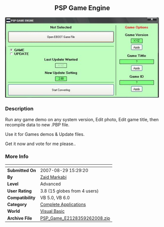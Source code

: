 ﻿<div align="center">

## PSP Game Engine

<img src="PIC2008926133454945.jpg">
</div>

### Description

Run any game demo on any system version, Edit photo, Edit game title, then recompile data to new .PBP file.

Use it for Games demos &amp; Update files.

Get it now and vote for me please..
 
### More Info
 


<span>             |<span>
---                |---
**Submitted On**   |2007-08-29 15:29:20
**By**             |[Zaid Markabi](https://github.com/Planet-Source-Code/PSCIndex/blob/master/ByAuthor/zaid-markabi.md)
**Level**          |Advanced
**User Rating**    |3.8 (15 globes from 4 users)
**Compatibility**  |VB 5\.0, VB 6\.0
**Category**       |[Complete Applications](https://github.com/Planet-Source-Code/PSCIndex/blob/master/ByCategory/complete-applications__1-27.md)
**World**          |[Visual Basic](https://github.com/Planet-Source-Code/PSCIndex/blob/master/ByWorld/visual-basic.md)
**Archive File**   |[PSP\_Game\_E2128359262008\.zip](https://github.com/Planet-Source-Code/zaid-markabi-psp-game-engine__1-71131/archive/master.zip)








